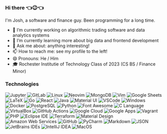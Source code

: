 ### Hi there 👈😉👈

I'm Josh, a software and finance guy. Been programming for a long time.

- 🔭 I’m currently working on algorithmic trading software and data analytics systems
- 🌱 I’m currently learning more about big data and frontend development
- 💬 Ask me about: anything interesting!
- 📫 How to reach me: see my profile to the left!
- 😄 Pronouns: He / Him
- 🎓 Rochester Institutie of Technology Class of 2023 (CS BS / Finance Minor)

### Technologies
![Jupyter](https://img.shields.io/badge/-Jupyter-F37626?logoColor=white&style=flat-square&logo=jupyter)
![GitLab](https://img.shields.io/badge/-Gitlab-FCA121?logoColor=white&style=flat-square&logo=gitlab)
![Linux](https://img.shields.io/badge/-Linux-FCC624?logoColor=white&style=flat-square&logo=linux)
![Neovim](https://img.shields.io/badge/-Neovim-57A143?logoColor=white&style=flat-square&logo=neovim)
![MongoDB](https://img.shields.io/badge/-MongoDB-47A248?logoColor=white&style=flat-square&logo=MongoDB)
![Vim](https://img.shields.io/badge/-Vim-019733?logoColor=white&style=flat-square&logo=vim)
![Google Sheets](https://img.shields.io/badge/-Google%20Sheets-0F9D58?logoColor=white&style=flat-square&logo=Google-Sheets)
![LaTeX](https://img.shields.io/badge/-LaTeX-008080?logoColor=white&style=flat-square&logo=LaTeX)
![Go](https://img.shields.io/badge/-Go-00ADD8?logoColor=white&style=flat-square&logo=Go)
![React](https://img.shields.io/badge/-React-black?style=flat-square&logo=react)
![Java](https://img.shields.io/badge/-Java-007396?style=flat-square&logoColor=maroon&logo=java)
![Material UI](https://img.shields.io/badge/-Material%20UI-0081CB?style=flat-square&logo=material-ui)
![VSCode](https://img.shields.io/badge/-VSCode-007ACC?style=flat-square&logo=visual-studio)
![Windows](https://img.shields.io/badge/-Windows-0078D6?style=flat-square&logo=windows)
![Docker](https://img.shields.io/badge/-Docker-2496ED?style=flat-square&logoColor=white&logo=docker)
![PostgreSQL](https://img.shields.io/badge/-PostgreSQL-336791?logoColor=white&style=flat-square&logo=PostgreSQL)
![Python](https://img.shields.io/badge/-Python-3776AB?logoColor=white&style=flat-square&logo=Python)
![Font Awesome](https://img.shields.io/badge/-Font%20Awesome-339AF0?logoColor=white&style=flat-square&logo=Font-Awesome)
![C Language](https://img.shields.io/badge/-C%20Language-A8B9CC?logoColor=white&style=flat-square&logo=C)
![VirtualBox](https://img.shields.io/badge/-VirtualBox-183A61?logoColor=white&style=flat-square&logo=VirtualBox)
![GitHub Actions](https://img.shields.io/badge/-GitHub%20Actions-2088FF?logoColor=white&style=flat-square&logo=GItHub-Actions)
![Google Cloud](https://img.shields.io/badge/-Google%20Cloud-4285F4?style=flat-square&logoColor=white&logo=google-cloud)
![Google Apps](https://img.shields.io/badge/-Google%20Apps-4285F4?style=flat-square&logoColor=white&logo=google-drive)
![Vagrant](https://img.shields.io/badge/-Vagrant-1563FF?style=flat-square&logoColor=white&logo=vagrant)
![PHP](https://img.shields.io/badge/-PHP-777BB4?style=flat-square&logoColor=white&logo=php)
![Eclipse IDE](https://img.shields.io/badge/-Eclipse%20IDE-2C2255?logoColor=white&style=flat-square&logo=Eclipse-IDE)
![Terraform](https://img.shields.io/badge/-Terraform-623CE4?logoColor=white&style=flat-square&logo=Terraform)
![Material Design](https://img.shields.io/badge/-Material%20Design-757575?logoColor=white&style=flat-square&logo=material-design)
![Amazon Web Services](https://img.shields.io/badge/-Amazon%20AWS-232F3E?logoColor=white&style=flat-square&logo=amazon-aws)
![GitHub](https://img.shields.io/badge/-GitHub-181717?logoColor=white&style=flat-square&logo=github)
![PyCharm](https://img.shields.io/badge/-PyCharm-000000?logoColor=white&style=flat-square&logo=pycharm)
![Markdown](https://img.shields.io/badge/-Markdown-000000?logoColor=white&style=flat-square&logo=Markdown)
![JSON](https://img.shields.io/badge/-JSON-000000?logoColor=white&style=flat-square&logo=JSON)
![JetBrains IDEs](https://img.shields.io/badge/-JetBrains%20IDEs-000000?logoColor=white&style=flat-square&logo=jetbrains)
![IntelliJ IDEA](https://img.shields.io/badge/-IntelliJ%20IDEA-000000?logoColor=white&style=flat-square&logo=intellij-idea)
![MacOS](https://img.shields.io/badge/-MacOS-000000?logoColor=white&style=flat-square&logo=apple)
